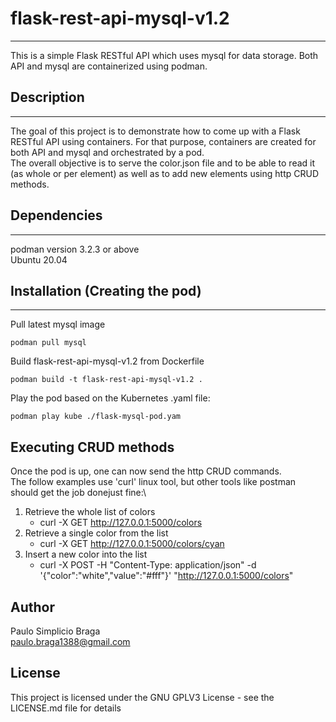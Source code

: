 # **flask-rest-api-mysql-v1.2**
***
This is a simple Flask RESTful API which uses mysql for data storage. Both API and mysql are containerized using podman.

## **Description**
***
The goal of this project is to demonstrate how to come up with a Flask RESTful API using containers. For that purpose, containers are created for both API and mysql and orchestrated by a pod.\
The overall objective is to serve the color.json file and to be able to read it (as whole or per element) as well as to add new elements using http CRUD methods. 

## **Dependencies**
***
podman version 3.2.3 or above\
Ubuntu 20.04

## **Installation (Creating the pod)**
***
Pull latest mysql image
```
podman pull mysql
```
Build flask-rest-api-mysql-v1.2 from Dockerfile
```
podman build -t flask-rest-api-mysql-v1.2 .
```
Play the pod based on the Kubernetes .yaml file:
```
podman play kube ./flask-mysql-pod.yam
```
## **Executing CRUD methods**
Once the pod is up, one can now send the http CRUD commands.\
The follow examples use 'curl' linux tool, but other tools like postman should get the job donejust fine:\
1. Retrieve the whole list of colors
    * curl -X GET http://127.0.0.1:5000/colors
2. Retrieve a single color from the list
    * curl -X GET http://127.0.0.1:5000/colors/cyan
3. Insert a new color into the list
    * curl -X POST -H "Content-Type: application/json" -d '{"color":"white","value":"#fff"}' "http://127.0.0.1:5000/colors"

## **Author**
Paulo Simplicio Braga\
paulo.braga1388@gmail.com

## **License**
This project is licensed under the GNU GPLV3 License - see the LICENSE.md file for details